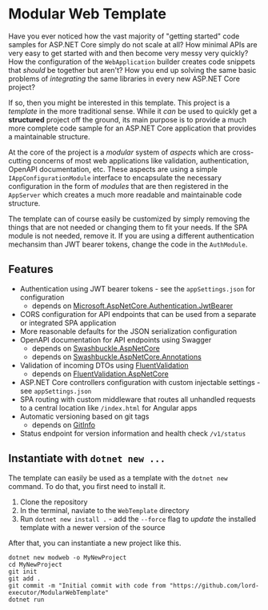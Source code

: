 # Modular Web Template

Have you ever noticed how the vast majority of "getting started" code samples for ASP.NET Core simply do not scale at all? How minimal APIs are very easy to get started with and then become very messy very quickly? How the configuration of the `WebApplication` builder creates code snippets that _should_ be together but aren't? How you end up solving the same basic problems of _integrating_ the same libraries in every new ASP.NET Core project?

If so, then you might be interested in this template. This project is a _template_ in the more traditional sense. While it _can_ be used to quickly get a **structured** project off the ground, its main purpose is to provide a much more complete code sample for an ASP.NET Core application that provides a maintainable structure.

At the core of the project is a _modular_ system of _aspects_ which are cross-cutting concerns of most web applications like validation, authentication, OpenAPI documentation, etc. These aspects are using a simple `IAppConfigurationModule` interface to encapsulate the necessary configuration in the form of _modules_ that are then registered in the `AppServer` which creates a much more readable and maintainable code structure.

The template can of course easily be customized by simply removing the things that are not needed or changing them to fit your needs. If the SPA module is not needed, remove it. If you are using a different authentication mechansim than JWT bearer tokens, change the code in the `AuthModule`.

## Features

- Authentication using JWT bearer tokens - see the `appSettings.json` for configuration
  - depends on [Microsoft.AspNetCore.Authentication.JwtBearer](https://www.nuget.org/packages/Microsoft.AspNetCore.Authentication.JwtBearer)
- CORS configuration for API endpoints that can be used from a separate or integrated SPA application
- More reasonable defaults for the JSON serialization configuration
- OpenAPI documentation for API endpoints using Swagger
  - depends on [Swashbuckle.AspNetCore](https://github.com/domaindrivendev/Swashbuckle.AspNetCore)
  - depends on [Swashbuckle.AspNetCore.Annotations](https://github.com/domaindrivendev/Swashbuckle.AspNetCore)
- Validation of incoming DTOs using [FluentValidation](https://docs.fluentvalidation.net/en/latest/aspnet.html)
  - depends on [FluentValidation.AspNetCore](https://github.com/FluentValidation/FluentValidation.AspNetCore)
- ASP.NET Core controllers configuration with custom injectable settings - see `appSettings.json`
- SPA routing with custom middleware that routes all unhandled requests to a central location like `/index.html` for Angular apps
- Automatic versioning based on git tags
  - depends on [GitInfo](https://github.com/devlooped/GitInfo)
- Status endpoint for version information and health check `/v1/status`

## Instantiate with `dotnet new ...`

The template can easily be used as a template with the `dotnet new` command. To do that, you first need to install it.

1. Clone the repository
2. In the terminal, naviate to the `WebTemplate` directory
3. Run `dotnet new install .` - add the `--force` flag to _update_ the installed template with a newer version of the source

After that, you can instantiate a new project like this.

```shell
dotnet new modweb -o MyNewProject
cd MyNewProject
git init
git add .
git commit -m "Initial commit with code from "https://github.com/lord-executor/ModularWebTemplate"
dotnet run
```